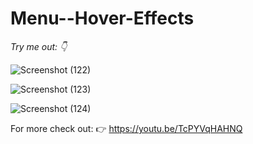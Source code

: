 # Menu--Hover-Effects

*Try me out:  👇*

![Screenshot (122)](https://user-images.githubusercontent.com/62172250/170593648-4bf094a5-7207-404f-b313-11aa9c21e0a9.png)

![Screenshot (123)](https://user-images.githubusercontent.com/62172250/170593678-dcbb764c-8426-4cd8-8f13-adf92418e890.png)

![Screenshot (124)](https://user-images.githubusercontent.com/62172250/170593688-a56b5ed6-4cfc-4143-9a93-f67e202a94db.png)

For more check out:
👉 https://youtu.be/TcPYVqHAHNQ





